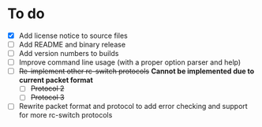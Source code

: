 # To do
- [x] Add license notice to source files
- [ ] Add README and binary release
- [ ] Add version numbers to builds
- [ ] Improve command line usage (with a proper option parser and help)
- [ ] ~~Re-implement other rc-switch protocols~~ **Cannot be implemented due to current packet format**
  - [ ] ~~Protocol 2~~
  - [ ] ~~Protocol 3~~
- [ ] Rewrite packet format and protocol to add error checking and support for more rc-switch protocols
